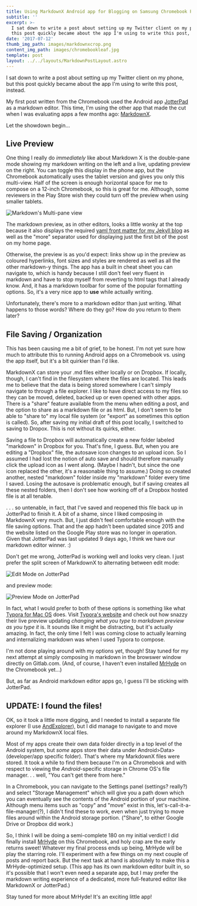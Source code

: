 ```yaml
---
title: Using MarkdownX Android app for Blogging on Samsung Chromebook Pro
subtitle: ''
excerpt: >-
  I sat down to write a post about setting up my Twitter client on my phone, but
  this post quickly became about the app I'm using to write this post, instead.
date: '2017-07-12'
thumb_img_path: images/markdownxcrop.png
content_img_path: images/chromebookleaf.jpg
template: post
layout: ../../layouts/MarkdownPostLayout.astro
---
```

I sat down to write a post about setting up my Twitter client on my phone, but this post quickly became about the app I'm using to write this post, instead.

My first post written from the Chromebook used the Android app [JotterPad](https://play.google.com/store/apps/details?id=com.jotterpad.x) as a markdown editor. This time, I'm using the other app that made the cut when I was evaluating apps a few months ago: [MarkdownX](https://play.google.com/store/apps/details?id=com.ryeeeeee.markdownx).

Let the showdown begin... 

## Live Preview
One thing I really do *immediately* like about Markdown X is the double-pane mode showing my markdown writing on the left and a live, updating preview on the right. You can toggle this display in the phone app, but the Chromebook automatically uses the tablet version and gives you only this multi-view. Half of the screen is enough horizontal space for me to compose on a 12-inch Chromebook, so this is great for me. Although, some reviewers in the Play Store wish they could turn off the preview when using smaller tablets. 

![Markdown's Multi-pane view](https://lh3.googleusercontent.com/pw/AM-JKLXIYLA_noHF_Gye0P0lkRGKWLtEjkL7srZddPLeviwln6-5Xuchp9k09jPNmvE1WrXeAOwYZajdG1-nXTYb30KJ1whnSeXxjeoptKpnhIjskeAeqyn1T45DQE8wRssW6qmuLNhf60h8WnkjiYnHhpgdJg=w1752-h1169-no?.jpg)

The markdown preview, as in other editors, looks a little wonky at the top because it also displays the required [yaml front matter for my Jekyll blog](https://jekyllrb.com/docs/frontmatter/) as well as the "more" separator used for displaying just the first bit of the post on my home page.

Otherwise, the preview is as you'd expect: links show up in the preview as coloured hyperlinks, font sizes and styles are rendered as well as all the other markdown-y things. The app has a built in cheat sheet you can navigate to, which is handy because I still don't feel very fluent in markdown and have to stop myself from reverting to html tags that I already know. And, it has a markdown toolbar for some of the popular formatting options. So, it's a very nice app to **use** while actually writing.

Unfortunately, there's more to a markdown editor than just writing. What happens to those words? Where do they go? How do you return to them later?

## File Saving / Organization
This has been causing me a bit of grief, to be honest. I'm not yet sure how much to attribute this to running Android apps on a Chromebook vs. using the app itself, but it's a bit quirkier than I'd like.

MarkdownX can store your .md files either locally or on Dropbox. If locally, though, I can't find in the filesystem where the files are located. This leads me to believe that the data is being stored somewhere I can't simply navigate to through a file explorer. I like to have direct access to my files so they can be moved, deleted, backed up or even opened with other apps. There is a "share" feature available from the menu when editing a post, and the option to share as a markdown file or as html. But, I don't seem to be able to "share to" my local file system (or "export" as sometimes this option is called). So, after saving my initial draft of this post locally, I switched to saving to Dropox. This is not without its quirks, either.

Saving a file to Dropbox will automatically create a new folder labeled "markdown" in Dropbox for you. That's fine, I guess. But, when you are editing a "Dropbox" file, the autosave icon changes to an upload icon. So I assumed I had lost the notion of auto save and should therefore manually click the upload icon as I went along. (Maybe I hadn't, but since the one icon replaced the other, it's a reasonable thing to assume.) Doing so created another, nested "markdown" folder inside my "markdown" folder every time I saved. Losing the autosave is problematic enough, but if saving creates all these nested folders, then I don't see how working off of a Dropbox hosted file is at all tenable.

. . . so untenable, in fact, that I've saved and reopened this file back up in JotterPad to finish it. A bit of a shame, since I liked composing in MarkdownX very much. But, I just didn't feel comfortable enough with the file saving options. That and the app hadn't been updated since 2015 and the website listed on the Google Play store was no longer in operation. Given that JotterPad was last updated 9 days ago, I think we have our markdown editor winner.  :)

Don't get me wrong, JotterPad is working well and looks very clean. I just prefer the split screen of MarkdownX to alternating between edit mode:

![Edit Mode on JotterPad](https://lh3.googleusercontent.com/pw/AM-JKLXMZqn74KSTZN1qWI2mVwAzwh-tP8wLtvx8hxBSQvLIdN0b4uUaKXuu4pVPipMSd2PNHPZ00sb214R0oF04GdPH4Cdgs7xU3GlWwqwF3wBfy--4dE2WtbXec0LubGkj9me5MUh8hRkIXk1BSlGa_jX86g=w1752-h1169-no?.jpg)

and preview mode:

![Preview Mode on JotterPad](https://lh3.googleusercontent.com/pw/AM-JKLVJZGIBqozMuRh-Yq36T1sBcE_5PTgX9CGf5kh058e_wOoD29MgGuTmlUXcNPfXbmbgrf92B7Q04n_bPS1Spz8hMSNqCgblmL5Ye-bmWTwhtiDFxhwYTGKK2n3bZ67sL8Fai0AWdKwFFNyiVekQwTh4RQ=w1752-h1169-no?.jpg) 

In fact, what I would prefer to both of these options is something like what [Typora for Mac OS](https://typora.io/) does. Visit [Typora's website](https://typora.io/) and check out how snazzy their live preview updating *changing what you type to markdown preview as you type it* is. It sounds like it might be distracting, but it's actually amazing. In fact, the only time I felt I was coming close to actually learning and internalizing markdown was when I used Typora to compose.

I'm not done playing around with my options yet, though! Stay tuned for my next attempt at simply composing in markdown in the browswer window directly on Gitlab.com. (And, of course, I haven't even installed [MrHyde](/2017/03/01/jekyll-blog-post-entirely-via-android/) on the Chromebook yet...)

But, as far as Android markdown editor apps go, I guess I'll be sticking with JotterPad.

## UPDATE:  I found the files!

OK, so it took a little more digging, and I needed to install a separate file explorer (I use [AndExplorer](https://play.google.com/store/apps/details?id=lysesoft.andexplorer)), but I did manage to navigate to and move around my MarkdownX local files. 

Most of my apps create their own data folder directly in a top level of the Android system, but *some* apps store their data under Android>Data>(developer/app specific folder). That's where my MarkdownX files were stored. It took a while to find them because I'm on a Chromebook and with respect to viewing the *Android*-specific storage in Chrome OS's file manager. . . well, "You can't get there from here."

In a Chromebook, you can navigate to the Settings panel (settings? really?) and select "Storage Management" which will give you a path down which you can eventually see the contents of the Android portion of your machine. Although menu items such as "copy" and "move" exist in this, let's-call-it-a-file-manager(?), I didn't find these to work, even when just trying to move files around within the Android storage portion. ("Share", to either Google Drive or Dropbox did work.)

So, I think I will be doing a semi-complete 180 on my initial verdict! I did finally install [MrHyde](https://play.google.com/store/apps/details?id=org.faudroids.mrhyde) on this Chromebook, and holy crap are the early returns sweet! Whatever my final process ends up being, MrHyde will be play the starring role. I'll experiment with a few things on my next couple of posts and report back. But the next task at hand is absolutely to make this a MrHyde-optimized setup. (This app has its own markdown editor built in, so it's possible that I won't even need a separate app, but I may prefer the markdown writing experience of a dedicated, more full-featured editor like MarkdownX or JotterPad.)

Stay tuned for more about MrHyde! It's an exciting little app!
